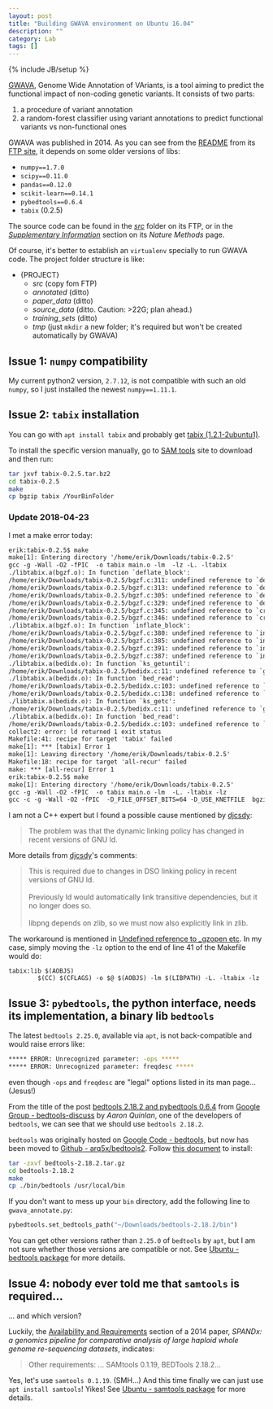 ```yaml
---
layout: post
title: "Building GWAVA environment on Ubuntu 16.04"
description: ""
category: Lab
tags: []
---
```

{% include JB/setup %}

[GWAVA](https://www.sanger.ac.uk/sanger/StatGen_Gwava), Genome Wide Annotation of VAriants, is a tool aiming to predict the functional impact of non-coding genetic variants. It consists of two parts:

1. a procedure of variant annotation
2. a random-forest classifier using variant annotations to predict functional variants vs non-functional ones

GWAVA was published in 2014. As you can see from the [README](ftp://ftp.sanger.ac.uk/pub/resources/software/gwava/v1.0/README) from its [FTP site](ftp://ftp.sanger.ac.uk/pub/resources/software/gwava/v1.0/), it depends on some older versions of libs:

- `numpy==1.7.0`
- `scipy==0.11.0`
- `pandas==0.12.0`
- `scikit-learn==0.14.1`
- `pybedtools==0.6.4`
- `tabix` (0.2.5)

The source code can be found in the [_src_](ftp://ftp.sanger.ac.uk/pub/resources/software/gwava/v1.0/src/) folder on its FTP, or in the [_Supplementary Information_](http://www.nature.com/nmeth/journal/v11/n3/full/nmeth.2832.html#/supplementary-information) section on its _Nature Methods_ page.

Of course, it's better to establish an `virtualenv` specially to run GWAVA code. The project folder structure is like:

- {PROJECT}
    - _src_ (copy fom FTP)
    - _annotated_ (ditto)
    - _paper_data_ (ditto)
    - _source_data_ (ditto. Caution: >22G; plan ahead.)
    - _training_sets_ (ditto)
    - _tmp_ (just `mkdir` a new folder; it's required but won't be created automatically by GWAVA)

## Issue 1: `numpy` compatibility

My current python2 version, `2.7.12`, is not compatible with such an old `numpy`, so I just installed the newest `numpy==1.11.1`.

## Issue 2: `tabix` installation

You can go with `apt install tabix` and probably get [tabix (1.2.1-2ubuntu1)](http://packages.ubuntu.com/xenial/tabix).

To install the specific version manually, go to [SAM tools](https://sourceforge.net/projects/samtools/files/tabix/) site to download and then run:

```bash
tar jxvf tabix-0.2.5.tar.bz2
cd tabix-0.2.5
make
cp bgzip tabix /YourBinFolder
```

### Update 2018-04-23

I met a make error today:

```txt
erik:tabix-0.2.5$ make
make[1]: Entering directory '/home/erik/Downloads/tabix-0.2.5'
gcc -g -Wall -O2 -fPIC  -o tabix main.o -lm  -lz -L. -ltabix
./libtabix.a(bgzf.o): In function `deflate_block':
/home/erik/Downloads/tabix-0.2.5/bgzf.c:311: undefined reference to `deflate'
/home/erik/Downloads/tabix-0.2.5/bgzf.c:313: undefined reference to `deflateEnd'
/home/erik/Downloads/tabix-0.2.5/bgzf.c:305: undefined reference to `deflateInit2_'
/home/erik/Downloads/tabix-0.2.5/bgzf.c:329: undefined reference to `deflateEnd'
/home/erik/Downloads/tabix-0.2.5/bgzf.c:345: undefined reference to `crc32'
/home/erik/Downloads/tabix-0.2.5/bgzf.c:346: undefined reference to `crc32'
./libtabix.a(bgzf.o): In function `inflate_block':
/home/erik/Downloads/tabix-0.2.5/bgzf.c:380: undefined reference to `inflateInit2_'
/home/erik/Downloads/tabix-0.2.5/bgzf.c:385: undefined reference to `inflate'
/home/erik/Downloads/tabix-0.2.5/bgzf.c:391: undefined reference to `inflateEnd'
/home/erik/Downloads/tabix-0.2.5/bgzf.c:387: undefined reference to `inflateEnd'
./libtabix.a(bedidx.o): In function `ks_getuntil':
/home/erik/Downloads/tabix-0.2.5/bedidx.c:11: undefined reference to `gzread'
./libtabix.a(bedidx.o): In function `bed_read':
/home/erik/Downloads/tabix-0.2.5/bedidx.c:103: undefined reference to `gzdopen'
/home/erik/Downloads/tabix-0.2.5/bedidx.c:138: undefined reference to `gzclose'
./libtabix.a(bedidx.o): In function `ks_getc':
/home/erik/Downloads/tabix-0.2.5/bedidx.c:11: undefined reference to `gzread'
./libtabix.a(bedidx.o): In function `bed_read':
/home/erik/Downloads/tabix-0.2.5/bedidx.c:103: undefined reference to `gzopen64'
collect2: error: ld returned 1 exit status
Makefile:41: recipe for target 'tabix' failed
make[1]: *** [tabix] Error 1
make[1]: Leaving directory '/home/erik/Downloads/tabix-0.2.5'
Makefile:18: recipe for target 'all-recur' failed
make: *** [all-recur] Error 1
erik:tabix-0.2.5$ make
make[1]: Entering directory '/home/erik/Downloads/tabix-0.2.5'
gcc -g -Wall -O2 -fPIC  -o tabix main.o -lm  -L. -ltabix -lz
gcc -c -g -Wall -O2 -fPIC  -D_FILE_OFFSET_BITS=64 -D_USE_KNETFILE  bgzip.c -o bgzip.o
```

I am not a C++ expert but I found a possible cause mentioned by [djcsdy](https://github.com/djcsdy/swfmill/issues/37#issuecomment-336618361):

> The problem was that the dynamic linking policy has changed in recent versions of GNU ld.

More details from [djcsdy](https://github.com/djcsdy/swfmill/commit/ecc04cfbd658d24ffd7de67d34963b2ee1aafb36)'s comments:

> This is required due to changes in DSO linking policy in recent versions of GNU ld.  
> <br/>
> Previously ld would automatically link transitive dependencies, but it no longer does so.  
> <br/>
> libpng depends on zlib, so we must now also explicitly link in zlib.  

The workaround is mentioned in [Undefined reference to _gzopen etc](https://stackoverflow.com/a/13149696). In my case, simply moving the `-lz` option to the end of line 41 of the Makefile would do:

```make
tabix:lib $(AOBJS)
		$(CC) $(CFLAGS) -o $@ $(AOBJS) -lm $(LIBPATH) -L. -ltabix -lz
```

## Issue 3: `pybedtools`, the python interface, needs its implementation, a binary lib `bedtools`

The latest `bedtools 2.25.0`, available via `apt`, is not back-compatible and would raise errors like:

```bash
***** ERROR: Unrecognized parameter: -ops *****
***** ERROR: Unrecognized parameter: freqdesc *****
```

even though `-ops` and `freqdesc` are "legal" options listed in its man page... (Jesus!)

From the title of the post [bedtools 2.18.2 and pybedtools 0.6.4](https://groups.google.com/forum/#!topic/bedtools-discuss/8kfkutrodKI) from [Google Group - bedtools-discuss](https://groups.google.com/forum/#!forum/bedtools-discuss) by _Aaron Quinlan_, one of the developers of `bedtools`, we can see that we should use `bedtools 2.18.2`.

`bedtools` was originally hosted on [Google Code - bedtools](https://code.google.com/archive/p/bedtools/), but now has been moved to [Github - arq5x/bedtools2](https://github.com/arq5x/bedtools2/releases). Follow [this document](http://gensoft.pasteur.fr/docs/bedtools/2.19.1/content/installation.html) to install:

```bash
tar -zxvf bedtools-2.18.2.tar.gz
cd bedtools-2.18.2
make
cp ./bin/bedtools /usr/local/bin
```

If you don't want to mess up your `bin` directory, add the following line to `gwava_annotate.py`:

```python
pybedtools.set_bedtools_path("~/Downloads/bedtools-2.18.2/bin")
```  

You can get other versions rather than `2.25.0` of `bedtools` by `apt`, but I am not sure whether those versions are compatible or not. See [Ubuntu - bedtools package](https://launchpad.net/ubuntu/+source/bedtools) for more details.

## Issue 4: nobody ever told me that `samtools` is required...

... and which version?

Luckily, the [Availability and Requirements](http://bmcresnotes.biomedcentral.com/articles/10.1186/1756-0500-7-618#Sec16) section of a 2014 paper, _SPANDx: a genomics pipeline for comparative analysis of large haploid whole genome re-sequencing datasets_, indicates:

> Other requirements: ... SAMtools 0.1.19, BEDTools 2.18.2...

Yes, let's use `samtools 0.1.19`. (SMH...) And this time finally we can just use `apt install samtools`! Yikes! See [Ubuntu - samtools package](https://launchpad.net/ubuntu/+source/samtools) for more details.